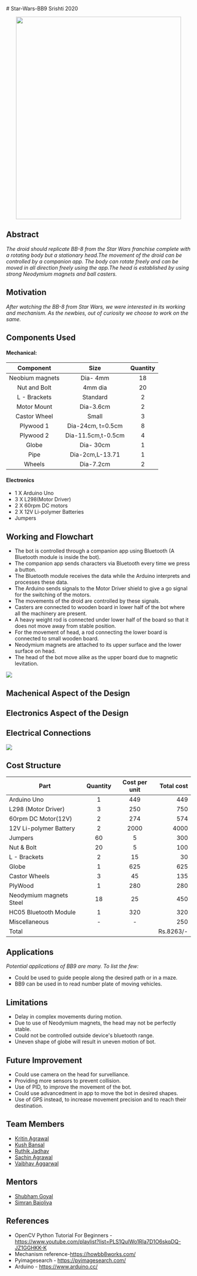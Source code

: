 <p align="justify">
# Star-Wars-BB9
Srishti 2020

<p align="center">
  <img width="450" height="550" src="https://vignette.wikia.nocookie.net/starwars/images/6/68/BB8-Fathead.png/revision/latest/scale-to-width-down/500?cb=20161108050455.jpeg">
</p>

## Abstract
*The droid should replicate BB-8 from the Star Wars franchise complete with a rotating body but a stationary head.The movement of the droid can be controlled by a companion app. The body can rotate freely and can be moved in all direction freely using the app.The head is established by using strong Neodymium magnets and ball casters.* 


## Motivation
*After watching the BB-8 from Star Wars, we were interested in its working and mechanism. As the newbies, out of curiosity we choose to work on the same.*

## Components Used
#### Mechanical:

|       Component      |                         Size                        | Quantity |
|:--------------------:|:---------------------------------------------------:|:--------:|
| Neobium magnets      |                      Dia- 4mm                       |    18    |
|     Nut and Bolt     |                       4mm dia                       |    20    |
|     L - Brackets     |                       Standard                      |     2    |
|     Motor Mount      |                      Dia-3.6cm                      |     2    |
|     Castor Wheel     |                        Small                        |     3    |
|       Plywood 1      |                  Dia-24cm, t=0.5cm                  |     8    |
|       Plywood 2      |                  Dia-11.5cm,t-0.5cm                 |     4    |
|      Globe           |                      Dia- 30cm                      |     1    |  
|      Pipe            |                  Dia-2cm,L-13.71                    |     1    |
|      Wheels          |                        Dia-7.2cm                    |     2    |

#### Electronics
* 1 X Arduino Uno
* 3 X L298(Motor Driver)
* 2 X 60rpm DC motors
* 2 X 12V Li-polymer Batteries
* Jumpers
## Working and Flowchart

* The bot is controlled through a companion app using Bluetooth (A Bluetooth module is inside the bot).
* The companion app sends characters via Bluetooth every time we press a button.
* The Bluetooth module receives the data while the Arduino interprets and processes these data.
*	The Arduino sends signals to the Motor Driver shield to give a go signal for the switching of the motors.
*	The movements of the droid are controlled by these signals.
*	Casters are connected to wooden board in lower half of the bot where all the machinery are present.
*	A heavy weight rod is connected under lower half of the board so that it does not move away from stable position.
*	For the movement of head, a rod connecting the lower board is connected to small wooden board.
*	Neodymium magnets are attached to its upper surface and the lower surface on head.
*	The head of the bot move alike as the upper board due to magnetic levitation.

<img src="https://i.imgur.com/RjfrX5S.png">

## Machenical Aspect of the Design

## Electronics Aspect of the Design

## Electrical Connections

<img src="https://i.ytimg.com/vi/Tiz3pcnw8FE/maxresdefault.jpg">

## Cost Structure

| Part                     | Quantity | Cost per unit | Total cost |
|--------------------------|:--------:|:-------------:|-----------:|
| Arduino Uno              |      1   |        449    |       449  |
| L298  (Motor Driver)     |      3   |        250    |       750  |
| 60rpm DC Motor(12V)      |      2   |        274    |       574  |
| 12V Li-polymer Battery   |      2   |       2000    |       4000 |
| Jumpers                  |     60   |         5     |        300 |
| Nut & Bolt               |     20   |         5     |        100 |
| L - Brackets             |      2   |        15     |         30 |
| Globe                    |      1   |        625    |        625 |
| Castor Wheels            |      3   |         45    |        135 |
| PlyWood                  |      1   |        280    |        280 |
| Neodymium magnets Steel  |      18  |        25     |        450 |
| HC05 Bluetooth Module    |      1   |       320     |        320 |   
| Miscellaneous            |      -   |          -    |        250 |
| Total                    |          |               |  Rs.8263/- |

## Applications
*Potential applications of BB9 are many. To list the few:*
* Could be used to guide people along the desired path or in a maze. 
* BB9 can be used in to read number plate of moving vehicles.

## Limitations
* Delay in complex movements during motion.
* Due to use of Neodymium magnets, the head may not be perfectly stable.
* Could not be controlled outside device's bluetooth range.
* Uneven shape of globe will result in uneven motion of bot.

## Future Improvement
* Could use camera on the head for survelliance.
* Providing more sensors to prevent collision.
* Use of PID, to improve the movement of the bot.
* Could use advancedment in app to move the bot in desired shapes.
* Use of GPS instead, to increase movement precision and to reach their destination.    

## Team Members
* <a href="https://github.com/Kritin02/">Kritin Agrawal</a>
* <a href="https://github.com/kushBansal/">Kush Bansal</a>
* <a href="https://github.com/RUTHIK-DROID0909">Ruthik Jadhav</a>
* <a href="https://github.com/sachin-ag">Sachin Agrawal</a>
* <a href="https://github.com/VaibhavAgg2001">Vaibhav Aggarwal</a>

## Mentors
* <a href="https://github.com/shubham491981/">Shubham Goyal</a> 
* <a href="https://github.com/Simran-A1">Simran Bajoliya</a>

## References
* OpenCV Python Tutorial For Beginners - https://www.youtube.com/playlist?list=PLS1QulWo1RIa7D1O6skqDQ-JZ1GGHKK-K
* Mechanism reference-https://howbb8works.com/
* Pyimagesearch - https://pyimagesearch.com/
* Arduino - https://www.arduino.cc/
</p>
